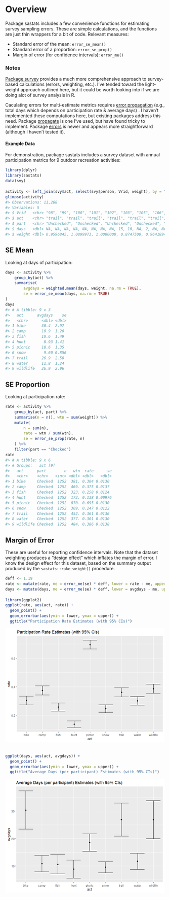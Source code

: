 
<!-- .md is generated from .Rmd. Please edit that file -->

# Overview

Package sastats includes a few convenience functions for estimating
survey sampling errors. These are simple calculations, and the functions
are just thin wrappers for a bit of code. Relevant measures:

  - Standard error of the mean: `error_se_mean()`
  - Standard error of a proportion: `error_se_prop()`
  - Margin of error (for confidence intervals): `error_me()`

### Notes

[Package
survey](https://cran.r-project.org/web/packages/survey/index.html)
provides a much more comprehensive approach to survey-based calculations
(errors, weighting, etc.). I’ve tended toward the light-weight approach
outlined here, but it could be worth looking into if we are doing alot
of survey analysis in R.

Caculating errors for multi-estimate metrics requires [error
propagation](https://en.wikipedia.org/wiki/Propagation_of_uncertainty)
(e.g., total days which depends on participation rate & average days) .
I haven’t implemented these computations here, but existing packages
address this need. Package
[propagate](https://cran.r-project.org/web/packages/propagate/index.html)
is one I’ve used, but have found tricky to implement. Package
[errors](https://github.com/r-quantities/errors) is newer and appears
more straightforward (although I haven’t tested it).

#### Example Data

For demonstration, package sastats includes a survey dataset with annual
participation metrics for 9 outdoor recreation activities:

``` r
library(dplyr)
library(sastats)
data(svy)

activity <- left_join(svy$act, select(svy$person, Vrid, weight), by = "Vrid")
glimpse(activity)
#> Observations: 11,268
#> Variables: 5
#> $ Vrid   <chr> "98", "99", "100", "101", "102", "103", "105", "106", "107",...
#> $ act    <chr> "trail", "trail", "trail", "trail", "trail", "trail", "trail...
#> $ part   <chr> "Unchecked", "Unchecked", "Unchecked", "Unchecked", "Uncheck...
#> $ days   <dbl> NA, NA, NA, NA, NA, NA, NA, NA, 15, 10, NA, 2, NA, NA, 10, N...
#> $ weight <dbl> 0.9596845, 1.0899973, 1.0000000, 0.8747500, 0.9641894, 0.924...
```

## SE Mean

Looking at days of participation:

``` r
days <- activity %>%
    group_by(act) %>% 
    summarise(
        avgdays = weighted.mean(days, weight, na.rm = TRUE),
        se = error_se_mean(days, na.rm = TRUE)
)
days
#> # A tibble: 9 x 3
#>   act      avgdays    se
#>   <chr>      <dbl> <dbl>
#> 1 bike       30.4  2.97 
#> 2 camp       10.9  1.28 
#> 3 fish       10.6  1.49 
#> 4 hunt        8.93 1.41 
#> 5 picnic     18.6  1.35 
#> 6 snow        9.60 0.856
#> 7 trail      26.9  2.58 
#> 8 water      11.8  1.24 
#> 9 wildlife   26.9  2.96
```

## SE Proportion

Looking at participation rate:

``` r
rate <- activity %>%
    group_by(act, part) %>%
    summarise(n = n(), wtn = sum(weight)) %>%
    mutate(
        n = sum(n), 
        rate = wtn / sum(wtn),
        se = error_se_prop(rate, n)
    ) %>%
    filter(part == "Checked")
rate
#> # A tibble: 9 x 6
#> # Groups:   act [9]
#>   act      part        n   wtn  rate      se
#>   <chr>    <chr>   <int> <dbl> <dbl>   <dbl>
#> 1 bike     Checked  1252  381. 0.304 0.0130 
#> 2 camp     Checked  1252  469. 0.375 0.0137 
#> 3 fish     Checked  1252  323. 0.258 0.0124 
#> 4 hunt     Checked  1252  173. 0.138 0.00976
#> 5 picnic   Checked  1252  870. 0.695 0.0130 
#> 6 snow     Checked  1252  309. 0.247 0.0122 
#> 7 trail    Checked  1252  452. 0.361 0.0136 
#> 8 water    Checked  1252  377. 0.301 0.0130 
#> 9 wildlife Checked  1252  484. 0.386 0.0138
```

## Margin of Error

These are useful for reporting confidence intervals. Note that the
dataset weighting produces a “design effect” which inflates the margin
of error. I know the design effect for this dataset, based on the
summary output produced by the `sastats::rake_weight()` procedure.

``` r
deff <- 1.19
rate <- mutate(rate, me = error_me(se) * deff, lower = rate - me, upper = rate + me)
days <- mutate(days, me = error_me(se) * deff, lower = avgdays - me, upper = avgdays + me)

library(ggplot2)
ggplot(rate, aes(act, rate)) +
  geom_point() +
  geom_errorbar(aes(ymin = lower, ymax = upper)) +
  ggtitle("Participation Rate Estimates (with 95% CIs)")
```

![](errors_files/figure-gfm/unnamed-chunk-6-1.png)<!-- -->

``` r

ggplot(days, aes(act, avgdays)) +
  geom_point() +
  geom_errorbar(aes(ymin = lower, ymax = upper)) +
  ggtitle("Average Days (per participant) Estimates (with 95% CIs)")
```

![](errors_files/figure-gfm/unnamed-chunk-6-2.png)<!-- -->

